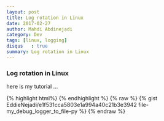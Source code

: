 ```yaml
---
layout: post
title: Log rotation in Linux
date: 2017-02-27
author: Mahdi Abdinejadi
category: Dev
tags: [linux, logging]
disqus   : true
summary: Log rotation in Linux
---
```


### Log rotation in Linux
here is my tutorial ...

{% highlight html%}
{% endhighlight %}
{% raw %}
{% gist EddieNejadi/e1f531cca5803e1a994a40c21b3e3942 file-my_debug_logger_to_file-py %}
{% endraw %}
